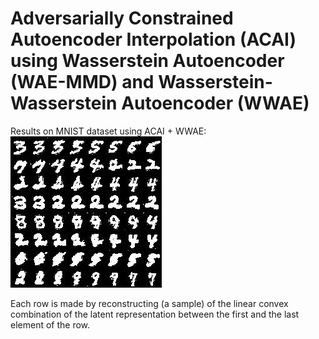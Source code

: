 # Adversarially Constrained Autoencoder Interpolation (ACAI) using Wasserstein Autoencoder (WAE-MMD) and Wasserstein-Wasserstein Autoencoder (WWAE)

Results on MNIST dataset using ACAI + WWAE:  
![ ](./presentation/figures/01-mnist-interpolations.jpg  "Results on MNIST with ACAI + WWAE")

Each row is made by reconstructing (a sample) of the linear convex combination of the latent representation between the first and the last element of the row.
